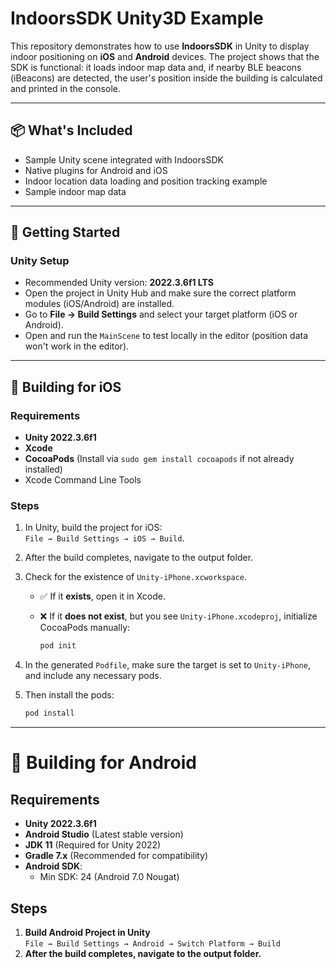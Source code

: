 # IndoorsSDK Unity3D Example

This repository demonstrates how to use **IndoorsSDK** in Unity to display indoor positioning on **iOS** and **Android** devices. The project shows that the SDK is functional: it loads indoor map data and, if nearby BLE beacons (iBeacons) are detected, the user's position inside the building is calculated and printed in the console.

---

## 📦 What's Included

- Sample Unity scene integrated with IndoorsSDK
- Native plugins for Android and iOS
- Indoor location data loading and position tracking example
- Sample indoor map data

---

## 🚀 Getting Started

### Unity Setup

- Recommended Unity version: **2022.3.6f1 LTS**
- Open the project in Unity Hub and make sure the correct platform modules (iOS/Android) are installed.
- Go to **File → Build Settings** and select your target platform (iOS or Android).
- Open and run the `MainScene` to test locally in the editor (position data won't work in the editor).

---

## 📱 Building for iOS

### Requirements

- **Unity 2022.3.6f1**
- **Xcode**
- **CocoaPods** (Install via `sudo gem install cocoapods` if not already installed)
- Xcode Command Line Tools

### Steps

1. In Unity, build the project for iOS:  
   `File → Build Settings → iOS → Build`.
2. After the build completes, navigate to the output folder.
3. Check for the existence of `Unity-iPhone.xcworkspace`.

   - ✅ If it **exists**, open it in Xcode.
   - ❌ If it **does not exist**, but you see `Unity-iPhone.xcodeproj`, initialize CocoaPods manually:

     ```bash
     pod init
     ```

4. In the generated `Podfile`, make sure the target is set to `Unity-iPhone`, and include any necessary pods.
5. Then install the pods:

   ```bash
   pod install
   ```
---
   
# 🤖 Building for Android

## Requirements
- **Unity 2022.3.6f1**
- **Android Studio** (Latest stable version)
- **JDK 11** (Required for Unity 2022)
- **Gradle 7.x** (Recommended for compatibility)
- **Android SDK**:
  - Min SDK: 24 (Android 7.0 Nougat)
    
## Steps

1. **Build Android Project in Unity**  
   `File → Build Settings → Android → Switch Platform → Build`  
2. **After the build completes, navigate to the output folder.**
